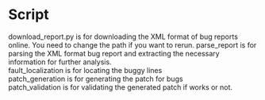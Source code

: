 # Script
download_report.py is for downloading the XML format of bug reports online. You need to change the path if you want to rerun. 
parse_report is for parsing the XML format bug report and extracting the necessary information for further analysis.  
fault_localization is for locating the buggy lines    
patch_generation is for generating the patch for bugs  
patch_validation is for validating the generated patch if works or not.  

